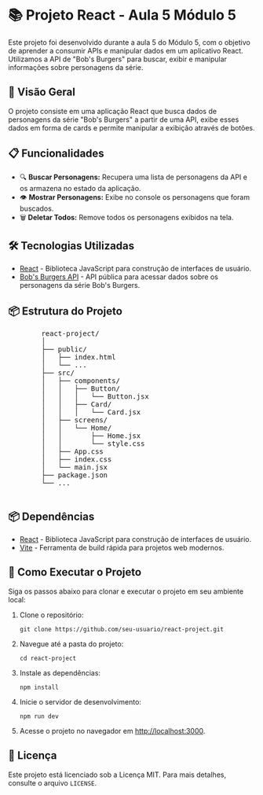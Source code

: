 <!DOCTYPE html>
<html lang="pt-BR">
<body>
    <h1>📚 Projeto React - Aula 5 Módulo 5</h1>
    <p>Este projeto foi desenvolvido durante a aula 5 do Módulo 5, com o objetivo de aprender a consumir APIs e manipular dados em um aplicativo React. Utilizamos a API de "Bob's Burgers" para buscar, exibir e manipular informações sobre personagens da série.</p>
    <h2>🚀 Visão Geral</h2>
    <p>O projeto consiste em uma aplicação React que busca dados de personagens da série "Bob's Burgers" a partir de uma API, exibe esses dados em forma de cards e permite manipular a exibição através de botões.</p>
    <h2>📋 Funcionalidades</h2>
    <ul>
        <li>🔍 <strong>Buscar Personagens:</strong> Recupera uma lista de personagens da API e os armazena no estado da aplicação.</li>
        <li>👁️ <strong>Mostrar Personagens:</strong> Exibe no console os personagens que foram buscados.</li>
        <li>🗑️ <strong>Deletar Todos:</strong> Remove todos os personagens exibidos na tela.</li>
    </ul>
    <h2>🛠️ Tecnologias Utilizadas</h2>
    <ul>
        <li><a href="https://reactjs.org/">React</a> - Biblioteca JavaScript para construção de interfaces de usuário.</li>
        <li><a href="https://bobsburgers-api.herokuapp.com/">Bob's Burgers API</a> - API pública para acessar dados sobre os personagens da série Bob's Burgers.</li>
    </ul>
    <h2>📦 Estrutura do Projeto</h2>
    <pre>
        react-project/
        │
        ├── public/
        │   ├── index.html
        │   └── ...
        ├── src/
        │   ├── components/
        │   │   ├── Button/
        │   │   │   └── Button.jsx
        │   │   ├── Card/
        │   │   │   └── Card.jsx
        │   ├── screens/
        │   │   └── Home/
        │   │       ├── Home.jsx
        │   │       └── style.css
        │   ├── App.css
        │   ├── index.css
        │   └── main.jsx
        ├── package.json
        └── ...
    </pre>
    <h2>📦 Dependências</h2>
    <ul>
        <li><a href="https://reactjs.org/">React</a> - Biblioteca JavaScript para construção de interfaces de usuário.</li>
        <li><a href="https://vitejs.dev/">Vite</a> - Ferramenta de build rápida para projetos web modernos.</li>
    </ul>
    <h2>🔧 Como Executar o Projeto</h2>
    <p>Siga os passos abaixo para clonar e executar o projeto em seu ambiente local:</p>
    <ol>
        <li>Clone o repositório:
            <pre><code>git clone https://github.com/seu-usuario/react-project.git</code></pre>
        </li>
        <li>Navegue até a pasta do projeto:
            <pre><code>cd react-project</code></pre>
        </li>
        <li>Instale as dependências:
            <pre><code>npm install</code></pre>
        </li>
        <li>Inicie o servidor de desenvolvimento:
            <pre><code>npm run dev</code></pre>
        </li>
        <li>Acesse o projeto no navegador em <a href="http://localhost:3000" target="_blank">http://localhost:3000</a>.</li>
    </ol>
    <h2>📝 Licença</h2>
    <p>Este projeto está licenciado sob a Licença MIT. Para mais detalhes, consulte o arquivo <code>LICENSE</code>.</p>

</body>
</html>
